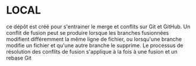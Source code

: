 # LOCAL
ce dépôt est créé pour s'entrainer le merge et conflits sur Git et GitHub.
Un conflit de fusion peut se produire lorsque les branches fusionnées modifient différemment la même ligne de fichier, ou lorsqu'une branche modifie un fichier et qu'une autre branche le supprime. 
Le processus de résolution des conflits de fusion s'applique à la fois à une fusion et un rebase Git

